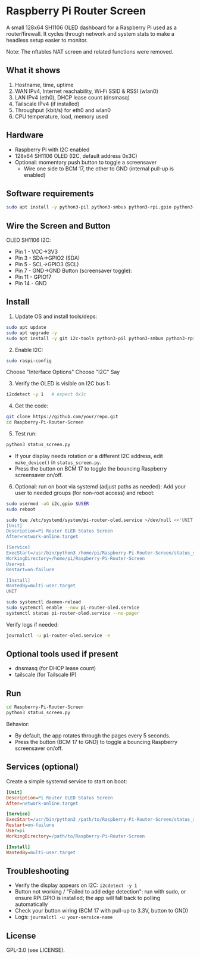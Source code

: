 # Raspberry Pi Router Screen

A small 128x64 SH1106 OLED dashboard for a Raspberry Pi used as a router/firewall. It cycles through network and system stats to make a headless setup easier to monitor.

Note: The nftables NAT screen and related functions were removed.

## What it shows
1) Hostname, time, uptime  
2) WAN IPv4, Internet reachability, Wi‑Fi SSID & RSSI (wlan0)  
3) LAN IPv4 (eth0), DHCP lease count (dnsmasq)  
4) Tailscale IPv4 (if installed)  
5) Throughput (kbit/s) for eth0 and wlan0  
6) CPU temperature, load, memory used

## Hardware
- Raspberry Pi with I2C enabled
- 128x64 SH1106 OLED (I2C, default address 0x3C)
- Optional: momentary push button to toggle a screensaver
  - Wire one side to BCM 17, the other to GND (internal pull-up is enabled)

## Software requirements
```bash
sudo apt install -y python3-pil python3-smbus python3-rpi.gpio python3-luma.oled
```

## Wire the Screen and Button
OLED SH1106 I2C:
- Pin 1 - VCC->3V3
- Pin 3 - SDA->GPIO2 (SDA)
- Pin 5 - SCL->GPIO3 (SCL)
- Pin 7 - GND->GND
Button (screensaver toggle):
- Pin 11 - GPIO17
- Pin 14 - GND

## Install
1) Update OS and install tools/deps:
```bash
sudo apt update
sudo apt upgrade -y
sudo apt install -y git i2c-tools python3-pil python3-smbus python3-rpi.gpio python3-luma.oled

```
2) Enable I2C:
```bash
sudo raspi-config
```
Choose "Interface Options"
Choose "I2C"
Say <Yes>

3) Verify the OLED is visible on I2C bus 1:
```bash
i2cdetect -y 1   # expect 0x3c
```

4) Get the code:
```bash
git clone https://github.com/your/repo.git
cd Raspberry-Pi-Router-Screen
```

5) Test run:
```bash
python3 status_screen.py
```
- If your display needs rotation or a different I2C address, edit `make_device()` in `status_screen.py`.
- Press the button on BCM 17 to toggle the bouncing Raspberry screensaver on/off.

6) Optional: run on boot via systemd (adjust paths as needed):
Add your user to needed groups (for non-root access) and reboot:
```bash
sudo usermod -aG i2c,gpio $USER
sudo reboot
```

```bash
sudo tee /etc/systemd/system/pi-router-oled.service >/dev/null <<'UNIT'
[Unit]
Description=Pi Router OLED Status Screen
After=network-online.target

[Service]
ExecStart=/usr/bin/python3 /home/pi/Raspberry-Pi-Router-Screen/status_screen.py
WorkingDirectory=/home/pi/Raspberry-Pi-Router-Screen
User=pi
Restart=on-failure

[Install]
WantedBy=multi-user.target
UNIT

sudo systemctl daemon-reload
sudo systemctl enable --now pi-router-oled.service
systemctl status pi-router-oled.service --no-pager
```

Verify logs if needed:
```bash
journalctl -u pi-router-oled.service -e
```

## Optional tools used if present
- dnsmasq (for DHCP lease count)
- tailscale (for Tailscale IP)

## Run
```bash
cd Raspberry-Pi-Router-Screen
python3 status_screen.py
```

Behavior:
- By default, the app rotates through the pages every 5 seconds.
- Press the button (BCM 17 to GND) to toggle a bouncing Raspberry screensaver on/off.

## Services (optional)
Create a simple systemd service to start on boot:
```ini
[Unit]
Description=Pi Router OLED Status Screen
After=network-online.target

[Service]
ExecStart=/usr/bin/python3 /path/to/Raspberry-Pi-Router-Screen/status_screen.py
Restart=on-failure
User=pi
WorkingDirectory=/path/to/Raspberry-Pi-Router-Screen

[Install]
WantedBy=multi-user.target
```

## Troubleshooting
- Verify the display appears on I2C: `i2cdetect -y 1`
- Button not working / "Failed to add edge detection": run with sudo, or ensure RPi.GPIO is installed; the app will fall back to polling automatically
- Check your button wiring (BCM 17 with pull-up to 3.3V, button to GND)
- Logs: `journalctl -u your-service-name`

## License
GPL-3.0 (see LICENSE).

